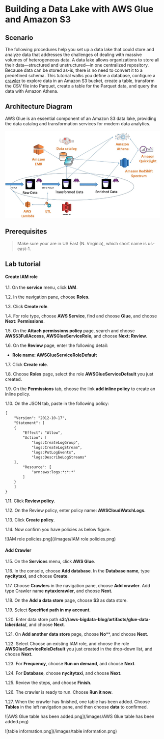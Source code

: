 Building a Data Lake with AWS Glue and Amazon S3
================================================================


## Scenario
The following procedures help you set up a data lake that could store and analyze data that addresses the challenges of dealing with massive volumes of heterogeneous data. A data lake allows organizations to store all their data—structured and unstructured—in one centralized repository. Because data can be stored as-is, there is no need to convert it to a predefined schema. This tutorial walks you define a database, configure a [crawler](https://docs.aws.amazon.com/glue/latest/dg/add-crawler.html) to explore data in an Amazon S3 bucket, create a table, transform the CSV file into Parquet, create a table for the Parquet data, and query the data with Amazon Athena.


## Architecture Diagram
AWS Glue is an essential component of an Amazon S3 data lake, providing the data catalog and transformation services for modern data analytics.

![s3-glue-data-lake.gif](/images/s3-glue-data-lake.gif)


## Prerequisites

>Make sure your are in US East (N. Virginia), which short name is us-east-1.


## Lab tutorial
#### Create IAM role

1.1. 	On the **service** menu, click **IAM**.

1.2. 	In the navigation pane, choose **Roles**.

1.3. 	Click **Create role**.

1.4. 	For role type, choose **AWS Service**, find and choose **Glue**, and choose **Next: Permissions**.

1.5. 	On the **Attach permissions policy** page, search and choose **AWSS3FullAccess**, **AWSGlueServiceRole**, and choose **Next: Review**.

1.6. 	On the **Review** page, enter the following detail:

* **Role name: AWSGlueServiceRoleDefault**

1.7. 	Click **Create role**.

1.8. 	Choose **Roles** page, select the role **AWSGlueServiceDefault** you just created.

1.9. 	On the **Permissions** tab, choose the link **add inline policy** to create an inline policy.

1.10. 	On the JSON tab, paste in the following policy:

	{
  		"Version": "2012-10-17",
  		"Statement": [
    	{
      		"Effect": "Allow",
      		"Action": [
        		"logs:CreateLogGroup",
        		"logs:CreateLogStream",
        		"logs:PutLogEvents",
        		"logs:DescribeLogStreams"
    	],
      		"Resource": [
        		"arn:aws:logs:*:*:*"
    		]
  		}
 		]
	}

1.11. 	Click **Review policy**.

1.12. 	On the Review policy, enter policy name: **AWSCloudWatchLogs**.

1.13. 	Click **Create policy**.

1.14. 	Now confirm you have policies as below figure.


![IAM role policies.png](/images/IAM role policies.png)


#### Add Crawler

1.15. 	On the **Services** menu, click **AWS Glue**.

1.16. 	In the console, choose **Add database**. In the **Database name**, type **nycitytaxi**, and choose **Create**.

1.17. 	Choose **Crawlers** in the navigation pane, choose **Add crawler**. Add type Crawler name **nytaxicrawler**, and choose **Next**.

1.18. 	On the **Add a data store** page, choose **S3** as data store.

1.19. 	Select **Specified path in my account**.

1.20. 	Enter data store path **s3://aws-bigdata-blog/artifacts/glue-data-lake/data/**, and choose **Next**.

1.21. 	On **Add another data store** page, choose **No****, and choose **Next**.

1.22. 	Select Choose an existing IAM role, and choose the role  **AWSGlueServiceRoleDefault** you just created in the drop-down list, and choose **Next**.

1.23. 	For **Frequency**, choose **Run on demand**, and choose **Next**.

1.24. 	For **Database**, choose **nycitytaxi**, and choose **Next**.

1.25. 	Review the steps, and choose **Finish**.

1.26. 	The crawler is ready to run. Choose **Run it now**.

1.27. 	When the crawler has finished, one table has been added. Choose **Tables** in the left navigation pane, and then choose **data** to confirmed.

![AWS Glue table has been added.png](/images/AWS Glue table has been added.png)

![table information.png](/images/table information.png)
